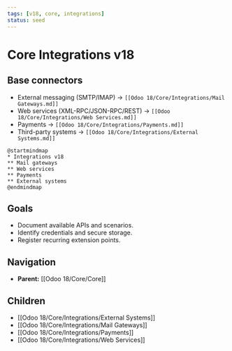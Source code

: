 ```yaml
---
tags: [v18, core, integrations]
status: seed
---
```

# Core Integrations v18

## Base connectors
- External messaging (SMTP/IMAP) -> `[[Odoo 18/Core/Integrations/Mail Gateways.md]]`
- Web services (XML-RPC/JSON-RPC/REST) -> `[[Odoo 18/Core/Integrations/Web Services.md]]`
- Payments -> `[[Odoo 18/Core/Integrations/Payments.md]]`
- Third-party systems -> `[[Odoo 18/Core/Integrations/External Systems.md]]`

```plantuml
@startmindmap
* Integrations v18
** Mail gateways
** Web services
** Payments
** External systems
@endmindmap
```

## Goals
- Document available APIs and scenarios.
- Identify credentials and secure storage.
- Register recurring extension points.

## Navigation
- **Parent:** [[Odoo 18/Core/Core]]
## Children
- [[Odoo 18/Core/Integrations/External Systems]]
- [[Odoo 18/Core/Integrations/Mail Gateways]]
- [[Odoo 18/Core/Integrations/Payments]]
- [[Odoo 18/Core/Integrations/Web Services]]
